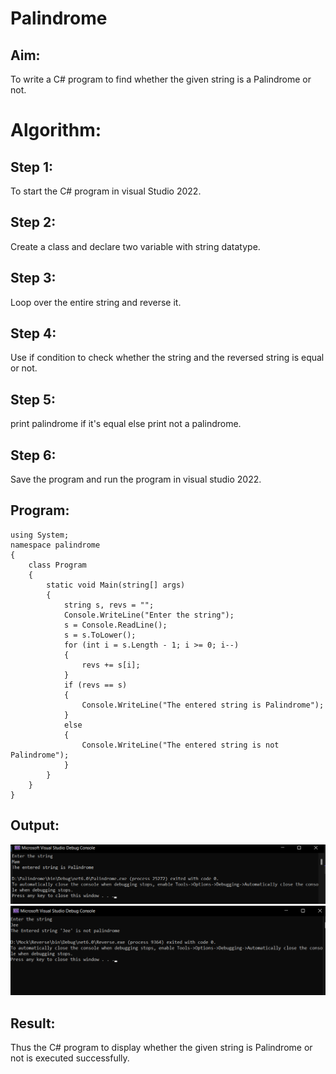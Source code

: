 # Palindrome


## Aim:
To write a C# program to find whether the given string is a Palindrome or not.
# Algorithm:
## Step 1:
To start the C# program in visual Studio 2022.

## Step 2:
Create a class and declare two variable with string datatype.

## Step 3:
Loop over the entire string and reverse it.

## Step 4:
Use if condition to check whether the string and the reversed string is equal or not.

## Step 5:
print palindrome if it's equal else print not a palindrome.

## Step 6:
Save the program and run the program in visual studio 2022.

## Program:
```
using System;
namespace palindrome
{
    class Program
    {
        static void Main(string[] args)
        {
            string s, revs = "";
            Console.WriteLine("Enter the string");
            s = Console.ReadLine();
            s = s.ToLower();
            for (int i = s.Length - 1; i >= 0; i--)
            {
                revs += s[i];
            }
            if (revs == s)
            {
                Console.WriteLine("The entered string is Palindrome");
            }
            else
            {
                Console.WriteLine("The entered string is not Palindrome");
            }
        }
    }
}

```
## Output:
![output](Output.png)
![output](Out1.png)
## Result:
Thus the C# program to display whether the given string is Palindrome or not is executed successfully.
